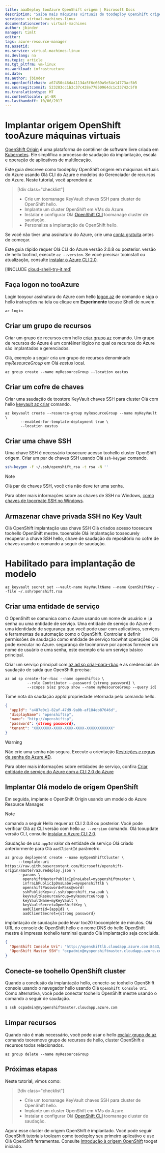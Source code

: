 ```yaml
---
title: aaaDeploy tooAzure OpenShift origem | Microsoft Docs
description: "Saiba mais máquinas virtuais do toodeploy OpenShift origem tooAzure."
services: virtual-machines-linux
documentationcenter: virtual-machines
author: jbinder
manager: timlt
editor: 
tags: azure-resource-manager
ms.assetid: 
ms.service: virtual-machines-linux
ms.devlang: na
ms.topic: article
ms.tgt_pltfrm: vm-linux
ms.workload: infrastructure
ms.date: 
ms.author: jbinder
ms.openlocfilehash: a67450c46da41134a5f6c669a9e54e14773ac5b5
ms.sourcegitcommit: 523283cc1b3c37c428e77850964dc1c33742c5f0
ms.translationtype: MT
ms.contentlocale: pt-BR
ms.lasthandoff: 10/06/2017
---
```

# <a name="deploy-openshift-origin-tooazure-virtual-machines"></a>Implantar origem OpenShift tooAzure máquinas virtuais 

[OpenShift Origin](https://www.openshift.org/) é uma plataforma de contêiner de software livre criada em [Kubernetes](https://kubernetes.io/). Ele simplifica o processo de saudação da implantação, escala e operação de aplicativos de multilocação. 

Este guia descreve como toodeploy OpenShift origem em máquinas virtuais do Azure usando Olá CLI do Azure e modelos do Gerenciador de recursos do Azure. Neste tutorial, você aprenderá a:

> [!div class="checklist"]
> * Crie um toomanage KeyVault chaves SSH para cluster de OpenShift hello.
> * Implante um cluster OpenShift em VMs do Azure. 
> * Instalar e configurar Olá [OpenShift CLI](https://docs.openshift.org/latest/cli_reference/index.html#cli-reference-index) toomanage cluster de saudação.
> * Personalize a implantação de OpenShift hello.

Se você não tiver uma assinatura do Azure, crie uma [conta gratuita](https://azure.microsoft.com/free/?WT.mc_id=A261C142F) antes de começar.

Este guia rápido requer Olá CLI do Azure versão 2.0.8 ou posterior. versão de hello toofind, execute `az --version`. Se você precisar tooinstall ou atualização, consulte [instalar o Azure CLI 2.0]( /cli/azure/install-azure-cli). 

[!INCLUDE [cloud-shell-try-it.md](../../../includes/cloud-shell-try-it.md)]

## <a name="log-in-tooazure"></a>Faça logon no tooAzure 
Login tooyour assinatura do Azure com hello [logon az](/cli/azure/#login) de comando e siga o hello instruções na tela ou clique em **Experimente** toouse Shell de nuvem.

```azurecli 
az login
```
## <a name="create-a-resource-group"></a>Criar um grupo de recursos

Criar um grupo de recursos com hello [criar grupo az](/cli/azure/group#create) comando. Um grupo de recursos do Azure é um contêiner lógico no qual os recursos do Azure são implantados e gerenciados. 

Olá, exemplo a seguir cria um grupo de recursos denominado *myResourceGroup* em Olá *eastus* local.

```azurecli 
az group create --name myResourceGroup --location eastus
```

## <a name="create-a-key-vault"></a>Criar um cofre de chaves
Criar uma saudação de toostore KeyVault chaves SSH para cluster Olá com hello [keyvault az criar](/cli/azure/keyvault#create) comando.  

```azurecli 
az keyvault create --resource-group myResourceGroup --name myKeyVault \
       --enabled-for-template-deployment true \
       --location eastus
```

## <a name="create-an-ssh-key"></a>Criar uma chave SSH 
Uma chave SSH é necessário toosecure acesso toohello cluster OpenShift origem. Criar um par de chaves SSH usando Olá `ssh-keygen` comando. 
 
 ```bash
ssh-keygen -f ~/.ssh/openshift_rsa -t rsa -N ''
```

> [!NOTE]
> Olá par de chaves SSH, você cria não deve ter uma senha.

Para obter mais informações sobre as chaves de SSH no Windows, [como chaves de toocreate SSH no Windows](/azure/virtual-machines/linux/ssh-from-windows).

## <a name="store-ssh-private-key-in-key-vault"></a>Armazenar chave privada SSH no Key Vault
Olá OpenShift implantação usa chave SSH Olá criados acesso toosecure toohello OpenShift mestre. tooenable Olá implantação toosecurely recuperar a chave SSH hello, chave de saudação do repositório no cofre de chaves usando o comando a seguir de saudação.

# <a name="enabled-for-template-deployment"></a>Habilitado para implantação de modelo
```azurecli
az keyvault secret set --vault-name KeyVaultName --name OpenShiftKey --file ~/.ssh/openshift.rsa
```

## <a name="create-a-service-principal"></a>Criar uma entidade de serviço 
O OpenShift se comunica com o Azure usando um nome de usuário e i,a senha ou uma entidade de serviço. Uma entidade de serviço do Azure é uma identidade de segurança que você pode usar com aplicativos, serviços e ferramentas de automação como o OpenShift. Controlar e definir permissões de saudação como entidade de serviço toowhat operações Olá pode executar no Azure. segurança de tooimprove por apenas fornecer um nome de usuário e uma senha, este exemplo cria um serviço básico principal.

Criar um serviço principal com [az ad sp criar-para-rbac](/cli/azure/ad/sp#create-for-rbac) e as credenciais de saudação de saída que OpenShift precisa:

```azurecli
az ad sp create-for-rbac --name openshiftsp \
          --role Contributor --password {strong password} \
          --scopes $(az group show --name myResourceGroup --query id)
```
Tome nota da saudação appId propriedade retornada pelo comando hello.
```json
{
  "appId": "a487e0c1-82af-47d9-9a0b-af184eb87646d",
  "displayName": "openshiftsp",
  "name": "http://openshiftsp",
  "password": {strong password},
  "tenant": "XXXXXXXX-XXXX-XXXX-XXXX-XXXXXXXXXXXX"
}
```
 > [!WARNING] 
 > Não crie uma senha não segura.  Execute a orientação [Restrições e regras de senha do Azure AD](/azure/active-directory/active-directory-passwords-policy).

Para obter mais informações sobre entidades de serviço, confira [Criar entidade de serviço do Azure com a CLI 2.0 do Azure](/cli/azure/create-an-azure-service-principal-azure-cli)

## <a name="deploy-hello-openshift-origin-template"></a>Implantar Olá modelo de origem OpenShift
Em seguida, implante o OpenShift Origin usando um modelo do Azure Resource Manager. 

> [!NOTE] 
> comando a seguir Hello requer az CLI 2.0.8 ou posterior. Você pode verificar Olá az CLI versão com hello `az --version` comando. Olá tooupdate versão CLI, consulte [instalar o Azure CLI 2.0]( /cli/azure/install-azure-cli).

Saudação de uso `appId` valor da entidade de serviço Olá criado anteriormente para Olá `aadClientId` parâmetro.

```azurecli 
az group deployment create --name myOpenShiftCluster \
      --template-uri https://raw.githubusercontent.com/Microsoft/openshift-origin/master/azuredeploy.json \
      --params \ 
        openshiftMasterPublicIpDnsLabel=myopenshiftmaster \
        infraLbPublicIpDnsLabel=myopenshiftlb \
        openshiftPassword=Pass@word!
        sshPublicKey=~/.ssh/openshift_rsa.pub \
        keyVaultResourceGroup=myResourceGroup \
        keyVaultName=myKeyVault \
        keyVaultSecret=OpenShiftKey \
        aadClientId={appId} \
        aadClientSecret={strong password} 
```
implantação de saudação pode levar too20 toocomplete de minutos. Olá URL do console de OpenShift hello e o nome DNS do hello OpenShift mestre é impressa toohello terminal quando Olá implantação seja concluída.

```json
{
  "OpenShift Console Uri": "http://openshiftlb.cloudapp.azure.com:8443/console",
  "OpenShift Master SSH": "ocpadmin@myopenshiftmaster.cloudapp.azure.com"
}
```
## <a name="connect-toohello-openshift-cluster"></a>Conecte-se toohello OpenShift cluster
Quando a conclusão da implantação hello, conecte-se toohello OpenShift console usando o navegador hello usando Olá `OpenShift Console Uri`. Como alternativa, você pode conectar toohello OpenShift mestre usando o comando a seguir de saudação.

```bash
$ ssh ocpadmin@myopenshiftmaster.cloudapp.azure.com
```

## <a name="clean-up-resources"></a>Limpar recursos
Quando não é mais necessário, você pode usar o hello [excluir grupo de az](/cli/azure/group#delete) comando tooremove grupo de recursos de hello, cluster OpenShift e recursos todos relacionados.

```azurecli 
az group delete --name myResourceGroup
```

## <a name="next-steps"></a>Próximas etapas

Neste tutorial, vimos como:
> [!div class="checklist"]
> * Crie um toomanage KeyVault chaves SSH para cluster de OpenShift hello.
> * Implante um cluster OpenShift em VMs do Azure. 
> * Instalar e configurar Olá [OpenShift CLI](https://docs.openshift.org/latest/cli_reference/index.html#cli-reference-index) toomanage cluster de saudação.

Agora esse cluster de origem OpenShift é implantado. Você pode seguir OpenShift tutoriais toolearn como toodeploy seu primeiro aplicativo e use Olá OpenShift ferramentas. Consulte [Introdução à origem OpenShift](https://docs.openshift.org/latest/getting_started/index.html) tooget iniciado. 
